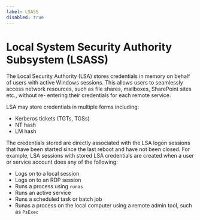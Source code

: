 ```yaml
---
label: LSASS
disabled: true
---
```


# Local System Security Authority Subsystem (LSASS)

The Local Security Authority (LSA) stores credentials in memory on behalf of users with active Windows sessions. This allows users to seamlessly access network resources, such as file shares, mailboxes, SharePoint sites etc., without re- entering their credentials for each remote service.

LSA may store credentials in multiple forms including:

* Kerberos tickets (TGTs, TGSs)
* NT hash
* LM hash

The credentials stored are directly associated with the LSA logon sessions that have been started since the last reboot and have not been closed. For example, LSA sessions with stored LSA credentials are created when a user or service account does any of the following:

* Logs on to a local session
* Logs on to an RDP session
* Runs a process using `runas`
* Runs an active service
* Runs a scheduled task or batch job
* Runas a process on the local computer using a remote admin tool, such as `PsExec`
